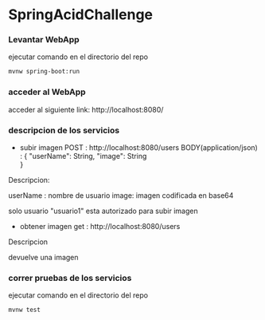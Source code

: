 # SpringAcidChallenge

### Levantar WebApp

ejecutar comando en el directorio del repo

```bash
mvnw spring-boot:run
```

### acceder al WebApp

acceder al siguiente link: http://localhost:8080/


### descripcion de los servicios

* subir imagen
POST : http://localhost:8080/users
BODY(application/json) :
{
  "userName": String,
  "image": String  
}

Descripcion:

userName :  nombre de usuario 
image: imagen codificada en base64

solo usuario "usuario1"  esta autorizado para subir imagen


* obtener imagen
get : http://localhost:8080/users

Descripcion

devuelve una imagen




### correr pruebas de los servicios

ejecutar comando en el directorio del repo

```bash
mvnw test
```

